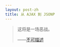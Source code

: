 ```yaml
---
layout: post-zh
title: 从 AJAX 到 JSONP
---
```


> 这将是一场恶战。
>
> ——[不可描述](//git.oschina.net/Coolman/delusion/issues/4)

